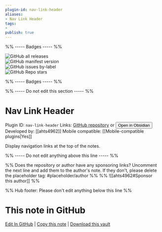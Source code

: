 ```yaml
---
plugin-id: nav-link-header
aliases:
- Nav Link Header
tags: 
- 
publish: true
---
```


%% ----- Badges ----- %%

![GitHub all releases](https://img.shields.io/github/downloads/ahts4962/nav-link-header/total?color=573E7A&logo=github&style=for-the-badge)   
![GitHub manifest version](https://img.shields.io/github/manifest-json/v/ahts4962/nav-link-header?color=573E7A&logo=github&style=for-the-badge)   
![GitHub issues by-label](https://img.shields.io/github/issues/ahts4962/nav-link-header/help%20wanted?color=573E7A&logo=github&style=for-the-badge)   
![GitHub Repo stars](https://img.shields.io/github/stars/ahts4962/nav-link-header?color=573E7A&logo=github&style=for-the-badge)

%% ----- Badges ----- %%

%% ----- Do not edit this section ----- %%

# Nav Link Header

Plugin ID: `nav-link-header`
Links: [GitHub repository](https://github.com/ahts4962/nav-link-header) or [<button id=HH>Open in Obsidian</button>](obsidian://show-plugin?id=nav-link-header)
Developed by: [[ahts4962]]
Mobile compatible: [[Mobile-compatible plugins|Yes]]

Display navigation links at the top of the notes.

%% ----- Do not edit anything above this line ----- %% 

%% Does the repository or author have any sponsoring links? Uncomment the next line and add them to the author's note. If they don't, please delete the placeholder tag: #placeholder/author %%
%% ![[ahts4962#Sponsor this author]] %%

%% Hub footer: Please don't edit anything below this line %%

# This note in GitHub

<span class="git-footer">[Edit In GitHub](https://github.dev/obsidian-community/obsidian-hub/blob/main/02%20-%20Community%20Expansions/02.05%20All%20Community%20Expansions/Plugins/nav-link-header.md "git-hub-edit-note") | [Copy this note](https://raw.githubusercontent.com/obsidian-community/obsidian-hub/main/02%20-%20Community%20Expansions/02.05%20All%20Community%20Expansions/Plugins/nav-link-header.md "git-hub-copy-note") | [Download this vault](https://github.com/obsidian-community/obsidian-hub/archive/refs/heads/main.zip "git-hub-download-vault") </span>
